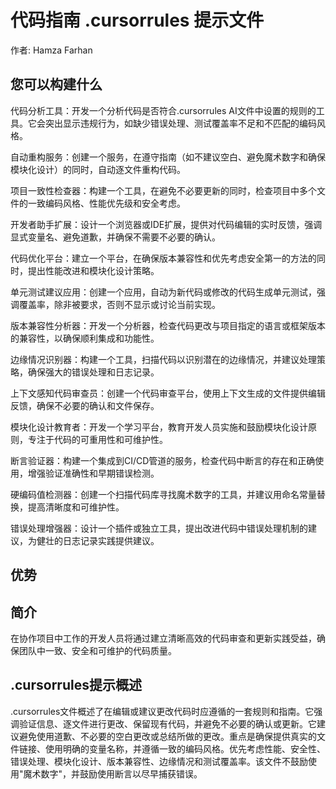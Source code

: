 # 代码指南 .cursorrules 提示文件

作者: Hamza Farhan

## 您可以构建什么
代码分析工具：开发一个分析代码是否符合.cursorrules AI文件中设置的规则的工具。它会突出显示违规行为，如缺少错误处理、测试覆盖率不足和不匹配的编码风格。

自动重构服务：创建一个服务，在遵守指南（如不建议空白、避免魔术数字和确保模块化设计）的同时，自动逐文件重构代码。

项目一致性检查器：构建一个工具，在避免不必要更新的同时，检查项目中多个文件的一致编码风格、性能优先级和安全考虑。

开发者助手扩展：设计一个浏览器或IDE扩展，提供对代码编辑的实时反馈，强调显式变量名、避免道歉，并确保不需要不必要的确认。

代码优化平台：建立一个平台，在确保版本兼容性和优先考虑安全第一的方法的同时，提出性能改进和模块化设计策略。

单元测试建议应用：创建一个应用，自动为新代码或修改的代码生成单元测试，强调覆盖率，除非被要求，否则不显示或讨论当前实现。

版本兼容性分析器：开发一个分析器，检查代码更改与项目指定的语言或框架版本的兼容性，以确保顺利集成和功能性。

边缘情况识别器：构建一个工具，扫描代码以识别潜在的边缘情况，并建议处理策略，确保强大的错误处理和日志记录。

上下文感知代码审查员：创建一个代码审查平台，使用上下文生成的文件提供编辑反馈，确保不必要的确认和文件保存。

模块化设计教育者：开发一个学习平台，教育开发人员实施和鼓励模块化设计原则，专注于代码的可重用性和可维护性。

断言验证器：构建一个集成到CI/CD管道的服务，检查代码中断言的存在和正确使用，增强验证准确性和早期错误检测。

硬编码值检测器：创建一个扫描代码库寻找魔术数字的工具，并建议用命名常量替换，提高清晰度和可维护性。

错误处理增强器：设计一个插件或独立工具，提出改进代码中错误处理机制的建议，为健壮的日志记录实践提供建议。

## 优势


## 简介
在协作项目中工作的开发人员将通过建立清晰高效的代码审查和更新实践受益，确保团队中一致、安全和可维护的代码质量。

## .cursorrules提示概述
.cursorrules文件概述了在编辑或建议更改代码时应遵循的一套规则和指南。它强调验证信息、逐文件进行更改、保留现有代码，并避免不必要的确认或更新。它建议避免使用道歉、不必要的空白更改或总结所做的更改。重点是确保提供真实的文件链接、使用明确的变量名称，并遵循一致的编码风格。优先考虑性能、安全性、错误处理、模块化设计、版本兼容性、边缘情况和测试覆盖率。该文件不鼓励使用"魔术数字"，并鼓励使用断言以尽早捕获错误。